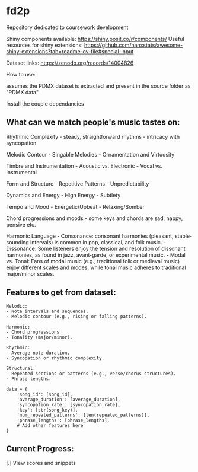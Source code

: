 # fd2p
Repository dedicated to coursework development

Shiny components available:
https://shiny.posit.co/r/components/
Useful resources for shiny extensions:
https://github.com/nanxstats/awesome-shiny-extensions?tab=readme-ov-file#special-input

Dataset links:
https://zenodo.org/records/14004826


How to use:

assumes the PDMX dataset is extracted and present in the source folder as "PDMX data"

Install the couple dependancies





## What can we match people's music tastes on:
Rhythmic Complexity
    - steady, straightforward rhythms
    - intricacy with syncopation

Melodic Contour
    - Singable Melodies
    - Ornamentation and Virtuosity

Timbre and Instrumentation
	- Acoustic vs. Electronic
	- Vocal vs. Instrumental

Form and Structure
    - Repetitive Patterns
    - Unpredictability

Dynamics and Energy
	- High Energy
	- Subtlety

Tempo and Mood
	- Energetic/Upbeat
	- Relaxing/Somber

Chord progressions and moods
    - some keys and chords are sad, happy, pensive etc.

Harmonic Language
	- Consonance: consonant harmonies (pleasant, stable-sounding intervals) is common in pop, classical, and folk music.
	- Dissonance: Some listeners enjoy the tension and resolution of dissonant harmonies, as found in jazz, avant-garde, or experimental music.
    - Modal vs. Tonal: Fans of modal music (e.g., traditional folk or medieval music) enjoy different scales and modes, while tonal music adheres to traditional major/minor scales.


## Features to get from dataset:
	Melodic:
    - Note intervals and sequences.
    - Melodic contour (e.g., rising or falling patterns).
	
    Harmonic:
    - Chord progressions
    - Tonality (major/minor).
    
    Rhythmic:
    - Average note duration.
	- Syncopation or rhythmic complexity.
	
    Structural:
    - Repeated sections or patterns (e.g., verse/chorus structures).
    - Phrase lengths.

```
data = {
    'song_id': [song_id],
    'average_duration': [average_duration],
    'syncopation_rate': [syncopation_rate],
    'key': [str(song_key)],
    'num_repeated_patterns': [len(repeated_patterns)],
    'phrase_lengths': [phrase_lengths],
    # Add other features here
}
```



## Current Progress:
[.] View scores and snippets

